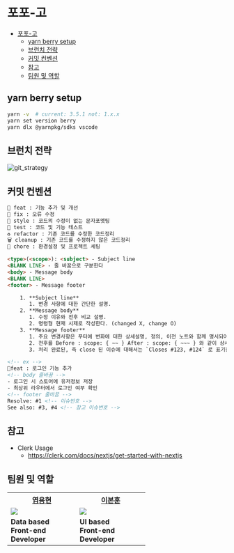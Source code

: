 # 포포-고

- [포포-고](#포포-고)
  - [yarn berry setup](#yarn-berry-setup)
  - [브런치 전략](#브런치-전략)
  - [커밋 컨벤션](#커밋-컨벤션)
  - [참고](#참고)
  - [팀원 및 역할](#팀원-및-역할)


## yarn berry setup
```bash
yarn -v  # current: 3.5.1 not: 1.x.x
yarn set version berry
yarn dlx @yarnpkg/sdks vscode
```

## 브런치 전략

![git_strategy](https://github.com/fourfourgo/fourfour-go/assets/73725736/5715bd46-e503-47da-9155-b597d82dd683)


## 커밋 컨벤션
```html
🎨 feat : 기능 추가 및 개선
🐛 fix : 오류 수정
💄 style : 코드의 수정이 없는 문자포멧팅
🧪 test : 코드 및 기능 테스트
♻️ refactor : 기존 코드를 수정한 코드정리
🗑️ cleanup : 기존 코드를 수정하지 않은 코드정리
🚧 chore : 환경설정 및 프로젝트 세팅

<type>(<scope>): <subject> - Subject line
<BLANK LINE> - 줄 바꿈으로 구분한다
<body> - Message body
<BLANK LINE>  
<footer> - Message footer

    1. **Subject line**
       1. 변경 사항에 대한 간단한 설명.
    2. **Message body**
       1. 수정 이유와 전후 비교 설명.
       2. 명령형 현재 시제로 작성한다. (changed X, change O)
    3. **Message footer**
       1. 주요 변경사항은 푸터에 변화에 대한 상세설명, 정의, 이전 노트와 함께 명시되어야 한다.
       2. 전후를 Before : scope: { ~~ } After : scope: { ~~~ } 와 같이 상세하게 명시한다.
       3. 처리 완료된, 즉 close 된 이슈에 대해서는 `Closes #123, #124` 로 표기한다.

<!-- ex -->
🎨feat : 로그인 기능 추가
<!-- body 줄바꿈 -->
- 로그인 시 스토어에 유저정보 저장
- 최상위 라우터에서 로그인 여부 확인
<!-- footer 줄바꿈 -->
Resolve: #1 <!-- 이슈번호 -->
See also: #3, #4 <!-- 참고 이슈번호 -->

```

## 참고
- Clerk Usage 
  - https://clerk.com/docs/nextjs/get-started-with-nextjs



## 팀원 및 역할

<table>
    <th width="33%" style="text-align:center"><a href="https://github.com/raymondanythings" target="_blank">엽용현</a></th>
    <th width="33%" style="text-align:center"><a href="https://github.com/LeeBonHoon1" target="_blank">이본훈</a></th>
    <tr>
        <td>
            <img src="https://user-images.githubusercontent.com/106373580/233285947-61926021-db9d-4f2b-8b7b-e5ef37c8d686.png"/>
        </td>
        <td>
            <img src="https://github.com/fourfourgo/fourfour-go/assets/73725736/5be49b39-9a38-4f1a-bf0a-01dca0b31050.png"/>
        </td>
    </tr>
    <tr>
        <td>
            <strong>Data based <br />Front-end <br> Developer</strong>
        </td>
        <td>
            <strong>UI based <br />Front-end <br> Developer</strong>
        </td>
    </tr>
</table>

<br>
